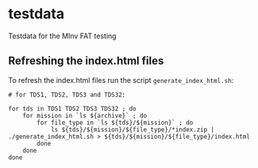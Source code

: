 # testdata
Testdata for the MInv FAT testing


## Refreshing the index.html files

To refresh the index.html files run the script ``generate_index_html.sh``:

    # for TDS1, TDS2, TDS3 and TDS32:

    for tds in TDS1 TDS2 TDS3 TDS32 ; do
        for mission in `ls ${archive}` ; do
            for file_type in `ls ${tds}/${mission}` ; do
                ls ${tds}/${mission}/${file_type}/*index.zip | ./generate_index_html.sh > ${tds}/${mission}/${file_type}/index.html
            done
        done
    done

